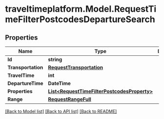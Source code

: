 # traveltimeplatform.Model.RequestTimeFilterPostcodesDepartureSearch
## Properties

Name | Type | Description | Notes
------------ | ------------- | ------------- | -------------
**Id** | **string** |  | 
**Transportation** | [**RequestTransportation**](RequestTransportation.md) |  | 
**TravelTime** | **int** |  | 
**DepartureTime** | **DateTime** |  | 
**Properties** | [**List&lt;RequestTimeFilterPostcodesProperty&gt;**](RequestTimeFilterPostcodesProperty.md) |  | 
**Range** | [**RequestRangeFull**](RequestRangeFull.md) |  | [optional] 

[[Back to Model list]](../README.md#documentation-for-models) [[Back to API list]](../README.md#documentation-for-api-endpoints) [[Back to README]](../README.md)

